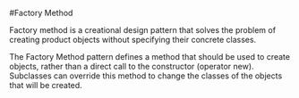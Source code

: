 #Factory Method

Factory method is a creational design pattern that solves the problem of creating product objects without specifying their concrete classes.

The Factory Method pattern defines a method that should be used to create objects, rather than a direct call to the constructor (operator new). 
Subclasses can override this method to change the classes of the objects that will be created.
